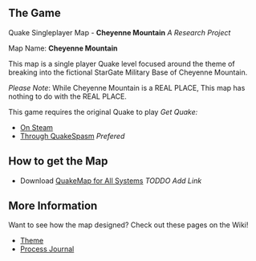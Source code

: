 ## The Game
Quake Singleplayer Map - **Cheyenne Mountain**
*A Research Project*

Map Name: **Cheyenne Mountain**

This map is a single player Quake level focused around the theme of breaking into the fictional StarGate Military Base of Cheyenne Mountain.

*Please Note*: While Cheyenne Mountain is a REAL PLACE, This map has nothing to do with the REAL PLACE. 

This game requires the original Quake to play
*Get Quake:*
* [On Steam](https://store.steampowered.com/app/2310/QUAKE/)
* [Through QuakeSpasm](https://sourceforge.net/projects/quakespasm/) *Prefered*

## How to get the Map
* Download [QuakeMap for All Systems]() _TODDO Add Link_

## More Information
Want to see how the map designed?
Check out these pages on the Wiki!
* [Theme](https://github.com/sim2kid/CheyenneMountain-QuakeMap/wiki/Theme)
* [Process Journal](https://github.com/sim2kid/CheyenneMountain-QuakeMap/wiki/Process-Journal)

